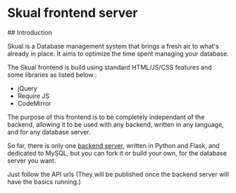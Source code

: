 # Skual frontend server

## Introduction

Skual is a Database management system that brings a fresh air to what's already in place.
It aims to optimize the time spent managing your database.

The Skual frontend is build using standard HTML/JS/CSS features and some libraries as listed below :

 * jQuery
 * Require JS
 * CodeMirror

The purpose of this frontend is to be completely independant of the backend, allowing it to be used with any backend, written in any language, and for any database server.

So far, there is only one [backend server](https://github.com/skual/backend-flask), written in Python and Flask, and dedicated to MySQL, but you can fork it or build your own, for the database server you want.

Just follow the API urls (They will be published once the backend server will have the basics running.)
